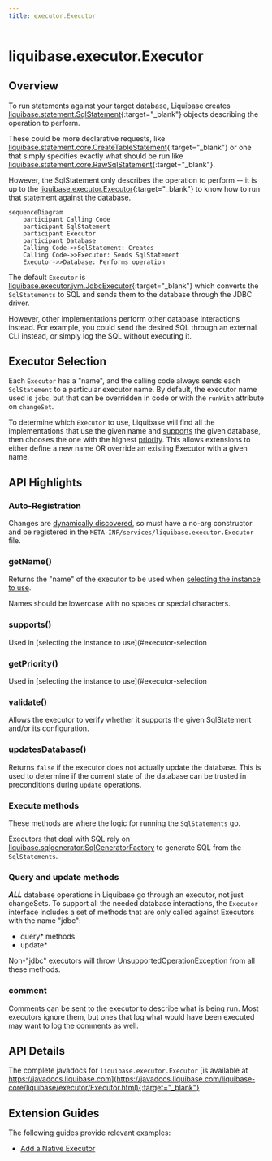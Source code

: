 ```yaml
---
title: executor.Executor
---
```


# liquibase.executor.Executor

## Overview

To run statements against your target database, Liquibase creates [liquibase.statement.SqlStatement](https://javadocs.liquibase.com/liquibase-core/liquibase/statement/SqlStatement.html){:target="_blank"}
objects describing the operation to perform. 

These could be more declarative requests, like [liquibase.statement.core.CreateTableStatement](https://javadocs.liquibase.com/liquibase-core/liquibase/statement/core/CreateTableStatement.html){:target="_blank"} 
or one that simply specifies exactly what should be run like [liquibase.statement.core.RawSqlStatement](https://javadocs.liquibase.com/liquibase-core/liquibase/statement/core/RawSqlStatement.html){:target="_blank"}.

However, the SqlStatement only describes the operation to perform -- it is up to the [liquibase.executor.Executor](https://javadocs.liquibase.com/liquibase-core/liquibase/executor/Executor.html){:target="_blank"}
to know how to run that statement against the database.

```mermaid
sequenceDiagram
    participant Calling Code
    participant SqlStatement
    participant Executor
    participant Database
    Calling Code->>SqlStatement: Creates
    Calling Code->>Executor: Sends SqlStatement
    Executor->>Database: Performs operation
```
The default `Executor` is [liquibase.executor.jvm.JdbcExecutor](https://javadocs.liquibase.com/liquibase-core/liquibase/executor/jvm/JdbcExecutor.html){:target="_blank"} 
which converts the `SqlStatements` to SQL and sends them to the database through the JDBC driver.

However, other implementations perform other database interactions instead. For example, you could send the desired SQL through an external CLI instead, or simply log the SQL without executing it. 

## Executor Selection

Each `Executor` has a "name", and the calling code always sends each `SqlStatement` to a particular executor name. By default, the executor name used is `jdbc`, but that can be overridden in code or with the `runWith` attribute on `changeSet`.

To determine which `Executor` to use, Liquibase will find all the implementations that use the given name and [supports](#supports--) the given database, then chooses the one with the highest [priority](../architecture/service-discovery.md).
This allows extensions to either define a new name OR override an existing Executor with a given name.

## API Highlights

### Auto-Registration

Changes are [dynamically discovered](../architecture/service-discovery.md), so must have a no-arg constructor and be registered in the `META-INF/services/liquibase.executor.Executor` file.

### getName()

Returns the "name" of the executor to be used when [selecting the instance to use](#executor-selection).

Names should be lowercase with no spaces or special characters.

### supports()

Used in [selecting the instance to use](#executor-selection

### getPriority()

Used in [selecting the instance to use](#executor-selection

### validate()

Allows the executor to verify whether it supports the given SqlStatement and/or its configuration.

### updatesDatabase()

Returns `false` if the executor does not actually update the database. This is used to determine if the current state of the database can be trusted in preconditions during `update` operations.

### Execute methods

These methods are where the logic for running the `SqlStatements` go.

Executors that deal with SQL rely on [liquibase.sqlgenerator.SqlGeneratorFactory](sqlgenerator-sqlgenerator.md) to generate SQL from the `SqlStatements`.

### Query and update methods

**_ALL_** database operations in Liquibase go through an executor, not just changeSets. To support all the needed database interactions, the `Executor` interface includes a set of
methods that are only called against Executors with the name "jdbc":

- query* methods
- update*

Non-"jdbc" executors will throw UnsupportedOperationException from all these methods.

### comment

Comments can be sent to the executor to describe what is being run. Most executors ignore them, but ones that log what would have been executed may want to log the comments as well.

## API Details

The complete javadocs for `liquibase.executor.Executor` [is available at https://javadocs.liquibase.com](https://javadocs.liquibase.com/liquibase-core/liquibase/executor/Executor.html){:target="_blank"}

## Extension Guides

The following guides provide relevant examples:

- [Add a Native Executor](../../extensions-integrations/extension-guides/add-a-native-executor.md)